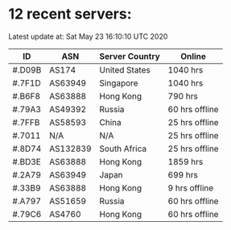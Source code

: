 # 12 recent servers:

Latest update at: Sat May 23 16:10:10 UTC 2020

| ID | ASN | Server Country | Online |
| -- | --- | -------------- | ------ |
| #.D09B | AS174 | United States | 1040 hrs |
| #.7F1D | AS63949 | Singapore | 1040 hrs |
| #.B6F8 | AS63888 | Hong Kong | 790 hrs |
| #.79A3 | AS49392 | Russia | 60 hrs offline |
| #.7FFB | AS58593 | China | 25 hrs offline |
| #.7011 | N/A | N/A | 25 hrs offline |
| #.8D74 | AS132839 | South Africa | 25 hrs offline |
| #.BD3E | AS63888 | Hong Kong | 1859 hrs |
| #.2A79 | AS63949 | Japan | 699 hrs |
| #.33B9 | AS63888 | Hong Kong | 9 hrs offline |
| #.A797 | AS51659 | Russia | 60 hrs offline |
| #.79C6 | AS4760 | Hong Kong | 60 hrs offline |

